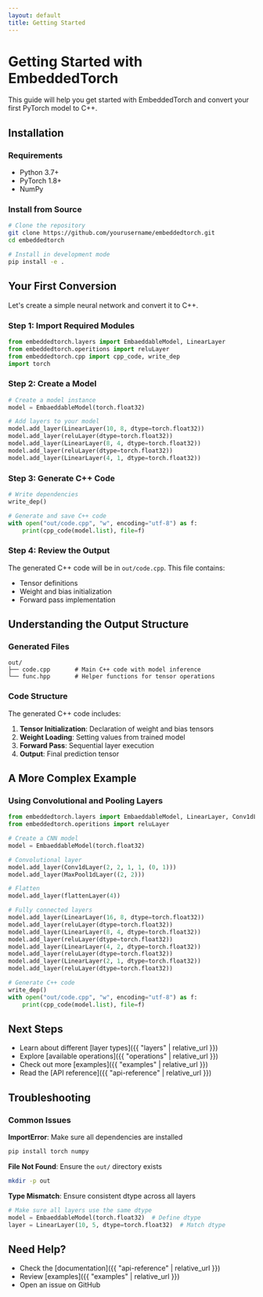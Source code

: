 ```yaml
---
layout: default
title: Getting Started
---
```


# Getting Started with EmbeddedTorch

This guide will help you get started with EmbeddedTorch and convert your first PyTorch model to C++.

## Installation

### Requirements

- Python 3.7+
- PyTorch 1.8+
- NumPy

### Install from Source

```bash
# Clone the repository
git clone https://github.com/yourusername/embeddedtorch.git
cd embeddedtorch

# Install in development mode
pip install -e .
```

## Your First Conversion

Let's create a simple neural network and convert it to C++.

### Step 1: Import Required Modules

```python
from embeddedtorch.layers import EmbaeddableModel, LinearLayer
from embeddedtorch.operitions import reluLayer
from embeddedtorch.cpp import cpp_code, write_dep
import torch
```

### Step 2: Create a Model

```python
# Create a model instance
model = EmbaeddableModel(torch.float32)

# Add layers to your model
model.add_layer(LinearLayer(10, 8, dtype=torch.float32))
model.add_layer(reluLayer(dtype=torch.float32))
model.add_layer(LinearLayer(8, 4, dtype=torch.float32))
model.add_layer(reluLayer(dtype=torch.float32))
model.add_layer(LinearLayer(4, 1, dtype=torch.float32))
```

### Step 3: Generate C++ Code

```python
# Write dependencies
write_dep()

# Generate and save C++ code
with open("out/code.cpp", "w", encoding="utf-8") as f:
    print(cpp_code(model.list), file=f)
```

### Step 4: Review the Output

The generated C++ code will be in `out/code.cpp`. This file contains:
- Tensor definitions
- Weight and bias initialization
- Forward pass implementation

## Understanding the Output Structure

### Generated Files

```
out/
├── code.cpp       # Main C++ code with model inference
└── func.hpp       # Helper functions for tensor operations
```

### Code Structure

The generated C++ code includes:

1. **Tensor Initialization**: Declaration of weight and bias tensors
2. **Weight Loading**: Setting values from trained model
3. **Forward Pass**: Sequential layer execution
4. **Output**: Final prediction tensor

## A More Complex Example

### Using Convolutional and Pooling Layers

```python
from embeddedtorch.layers import EmbaeddableModel, LinearLayer, Conv1dLayer, MaxPool1dLayer, flattenLayer
from embeddedtorch.operitions import reluLayer

# Create a CNN model
model = EmbaeddableModel(torch.float32)

# Convolutional layer
model.add_layer(Conv1dLayer(2, 2, 1, 1, (0, 1)))
model.add_layer(MaxPool1dLayer((2, 2)))

# Flatten
model.add_layer(flattenLayer(4))

# Fully connected layers
model.add_layer(LinearLayer(16, 8, dtype=torch.float32))
model.add_layer(reluLayer(dtype=torch.float32))
model.add_layer(LinearLayer(8, 4, dtype=torch.float32))
model.add_layer(reluLayer(dtype=torch.float32))
model.add_layer(LinearLayer(4, 2, dtype=torch.float32))
model.add_layer(reluLayer(dtype=torch.float32))
model.add_layer(LinearLayer(2, 1, dtype=torch.float32))
model.add_layer(reluLayer(dtype=torch.float32))

# Generate C++ code
write_dep()
with open("out/code.cpp", "w", encoding="utf-8") as f:
    print(cpp_code(model.list), file=f)
```

## Next Steps

- Learn about different [layer types]({{ "layers" | relative_url }})
- Explore [available operations]({{ "operations" | relative_url }})
- Check out more [examples]({{ "examples" | relative_url }})
- Read the [API reference]({{ "api-reference" | relative_url }})

## Troubleshooting

### Common Issues

**ImportError**: Make sure all dependencies are installed
```bash
pip install torch numpy
```

**File Not Found**: Ensure the `out/` directory exists
```bash
mkdir -p out
```

**Type Mismatch**: Ensure consistent dtype across all layers
```python
# Make sure all layers use the same dtype
model = EmbaeddableModel(torch.float32)  # Define dtype
layer = LinearLayer(10, 5, dtype=torch.float32)  # Match dtype
```

## Need Help?

- Check the [documentation]({{ "api-reference" | relative_url }})
- Review [examples]({{ "examples" | relative_url }})
- Open an issue on GitHub

